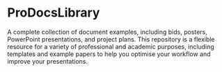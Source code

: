 # ProDocsLibrary
A complete collection of document examples, including bids, posters, PowerPoint presentations, and project plans. This repository is a flexible resource for a variety of professional and academic purposes, including templates and example papers to help you optimise your workflow and improve your presentations.
